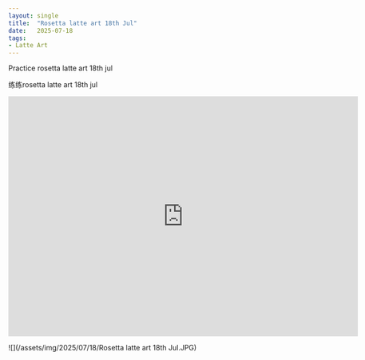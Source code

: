 ```yaml
---
layout: single
title:  "Rosetta latte art 18th Jul"
date:   2025-07-18
tags:
- Latte Art
---
```


Practice rosetta latte art 18th jul

练练rosetta latte art 18th jul

<div class="embed-container">
  <iframe
      src="https://www.youtube.com/embed/FSSvyPHw0jI"
      width="700"
      height="480"
      frameborder="0"
      allowfullscreen="true">
  </iframe>
</div>

![](/assets/img/2025/07/18/Rosetta latte art 18th Jul.JPG)

